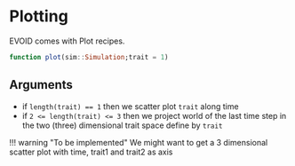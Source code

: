 # Plotting

EVOID comes with Plot recipes.
```julia
function plot(sim::Simulation;trait = 1)
```

## Arguments
- if `length(trait) == 1` then we scatter plot `trait` along time
- if `2 <= length(trait) <= 3` then we project world of the last time step in the two  (three) dimensional trait space define by `trait`

!!! warning "To be implemented"
        We might want to get a 3 dimensional scatter plot
        with time, trait1 and trait2 as axis
